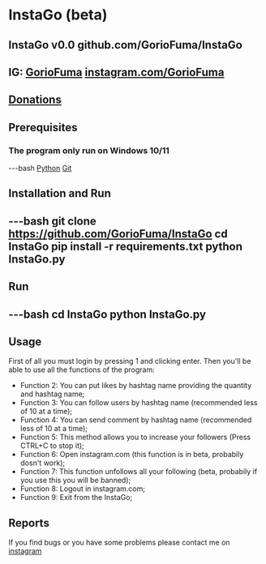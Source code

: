 # InstaGo (beta)
## InstaGo v0.0 github.com/GorioFuma/InstaGo
## IG: [GorioFuma](instagram.com/GorioFuma) [instagram.com/GorioFuma](instagram.com/GorioFuma)
## [Donations](https://www.paypal.com/paypalme/GorioFuma)
## Prerequisites
### The program only run on Windows 10/11
---bash
[Python](https://www.python.org/ftp/python/3.10.3/python-3.10.3-amd64.exe)
[Git](https://git-scm.com/download/win)
## Installation and Run
---bash
git clone https://github.com/GorioFuma/InstaGo
cd InstaGo
pip install -r requirements.txt
python InstaGo.py
---
## Run
---bash
cd InstaGo
python InstaGo.py
---
## Usage
First of all you must login by pressing 1 and clicking enter. Then you'll be able to use all the functions of the program:
  
  - Function 2: You can put likes by hashtag name providing the quantity and hashtag name;
  - Function 3: You can follow users by hashtag name (recommended less of 10 at a time);
  - Function 4: You can send comment by hashtag name (recommended less of 10 at a time);
  - Function 5: This method allows you to increase your followers (Press CTRL+C to stop it);
  - Function 6: Open instagram.com (this function is in beta, probabily dosn't work);
  - Function 7: This function unfollows all your following (beta, probabily if you use this you will be banned);
  - Function 8: Logout in instagram.com;
  - Function 9: Exit from the InstaGo;
## Reports
If you find bugs or you have some problems please contact me on [instagram](instagram.com/GorioFuma) 

